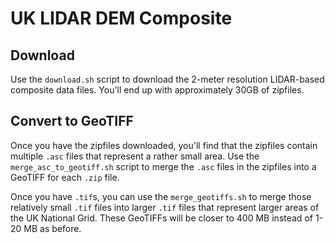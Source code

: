 # UK LIDAR DEM Composite

## Download

Use the `download.sh` script to download the 2-meter resolution LIDAR-based composite data files. You'll end up with approximately 30GB of zipfiles.

## Convert to GeoTIFF

Once you have the zipfiles downloaded, you'll find that the zipfiles contain multiple `.asc` files that represent a rather small area. Use the `merge_asc_to_geotiff.sh` script to merge the `.asc` files in the zipfiles into a GeoTIFF for each `.zip` file.

Once you have `.tif`s, you can use the `merge_geotiffs.sh` to merge those relatively small `.tif` files into larger `.tif` files that represent larger areas of the UK National Grid. These GeoTIFFs will be closer to 400 MB instead of 1-20 MB as before.
